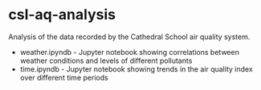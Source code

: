# csl-aq-analysis
Analysis of the data recorded by the Cathedral School air quality system.

- weather.ipyndb - Jupyter notebook showing correlations between weather conditions and levels of different pollutants
- time.ipyndb - Jupyter notebook showing trends in the air quality index over different time periods
